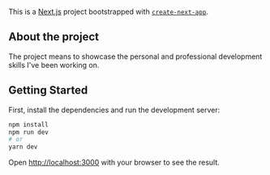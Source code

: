 This is a [Next.js](https://nextjs.org/) project bootstrapped with [`create-next-app`](https://github.com/vercel/next.js/tree/canary/packages/create-next-app).

## About the project

The project means to showcase the personal and professional development skills I've been working on.

## Getting Started

First, install the dependencies and run the development server:

```bash
npm install
npm run dev
# or
yarn dev
```

Open [http://localhost:3000](http://localhost:3000) with your browser to see the result.
